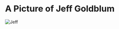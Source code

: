 # A Picture of Jeff Goldblum

![Jeff](https://raw.githubusercontent.com/tcob/A-picture-of-Jeff-Goldblum/master/jeff.jpg)

